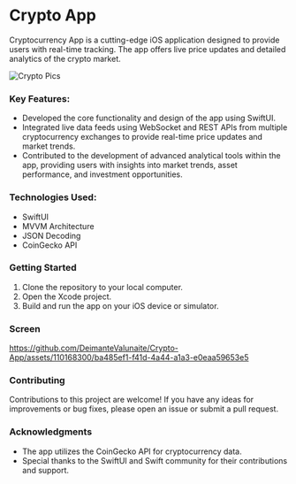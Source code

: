 # Crypto App
Cryptocurrency App is a cutting-edge iOS application designed to provide users with real-time tracking. The app offers live price updates and detailed analytics of the crypto market.

![Crypto Pics](https://github.com/DeimanteValunaite/Crypto-App/assets/110168300/5c9da58e-24d0-459d-ab92-7464d1add5d4)


### Key Features:
- Developed the core functionality and design of the app using SwiftUI.
- Integrated live data feeds using WebSocket and REST APIs from multiple cryptocurrency exchanges to provide real-time price updates and market trends.
- Contributed to the development of advanced analytical tools within the app, providing users with insights into market trends, asset performance, and investment opportunities.

### Technologies Used:
- SwiftUI
- MVVM Architecture
- JSON Decoding
- CoinGecko API

### Getting Started
1. Clone the repository to your local computer.
2. Open the Xcode project.
3. Build and run the app on your iOS device or simulator.

### Screen

https://github.com/DeimanteValunaite/Crypto-App/assets/110168300/ba485ef1-f41d-4a44-a1a3-e0eaa59653e5


### Contributing
Contributions to this project are welcome! If you have any ideas for improvements or bug fixes, please open an issue or submit a pull request.

### Acknowledgments
- The app utilizes the CoinGecko API for cryptocurrency data.
- Special thanks to the SwiftUI and Swift community for their contributions and support.
